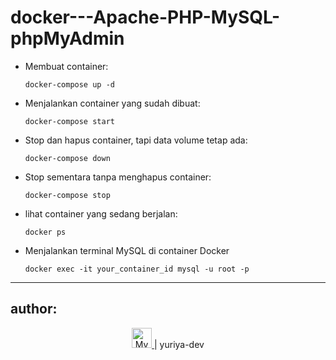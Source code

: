 # docker---Apache-PHP-MySQL-phpMyAdmin
- Membuat container:
  ```
  docker-compose up -d
  ```
- Menjalankan container yang sudah dibuat:
  ```
  docker-compose start
  ```
- Stop dan hapus container, tapi data volume tetap ada:
  ```
  docker-compose down
  ```
- Stop sementara tanpa menghapus container:
  ```
  docker-compose stop
  ```
- lihat container yang sedang berjalan:
  ```
  docker ps
  ```
- Menjalankan terminal MySQL di container Docker
  ```
  docker exec -it your_container_id mysql -u root -p
  ```
----------------

author:
--
<p align="center" >
  <a href="https://github.com/yuriya-dev" target="_blank">
    <img src="https://i.postimg.cc/F16xhxs4/avatar.png" alt="My Avatar" width="32" />
  </a>
  | yuriya-dev
</p>
